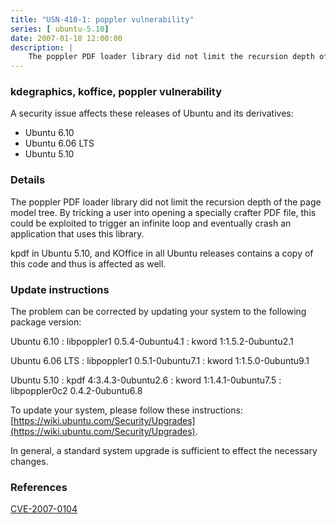 ```yaml
---
title: "USN-410-1: poppler vulnerability"
series: [ ubuntu-5.10]
date: 2007-01-18 12:00:00
description: |
    The poppler PDF loader library did not limit the recursion depth of the page model tree. By tricking a user into opening a specially crafter PDF file, this could be exploited to trigger an infinite loop and eventually crash an application that uses this library.
--- 
```

 
### kdegraphics, koffice, poppler vulnerability

A security issue affects these releases of Ubuntu and its derivatives:

* Ubuntu 6.10
* Ubuntu 6.06 LTS
* Ubuntu 5.10

### Details

The poppler PDF loader library did not limit the recursion depth of the page model tree. By tricking a user into opening a specially crafter PDF file, this could be exploited to trigger an infinite loop and eventually crash an application that uses this library.

kpdf in Ubuntu 5.10, and KOffice in all Ubuntu releases contains a copy of this code and thus is affected as well.

### Update instructions

The problem can be corrected by updating your system to the following package version:

Ubuntu 6.10
 : libpoppler1 <span>0.5.4-0ubuntu4.1</span>
 : kword <span>1:1.5.2-0ubuntu2.1</span>

Ubuntu 6.06 LTS
 : libpoppler1 <span>0.5.1-0ubuntu7.1</span>
 : kword <span>1:1.5.0-0ubuntu9.1</span>

Ubuntu 5.10
 : kpdf <span>4:3.4.3-0ubuntu2.6</span>
 : kword <span>1:1.4.1-0ubuntu7.5</span>
 : libpoppler0c2 <span>0.4.2-0ubuntu6.8</span>

To update your system, please follow these instructions: [https://wiki.ubuntu.com/Security/Upgrades](https://wiki.ubuntu.com/Security/Upgrades).

In general, a standard system upgrade is sufficient to effect the necessary changes.

### References

 [CVE-2007-0104](http://people.ubuntu.com/~ubuntu-security/cve/CVE-2007-0104)
 

